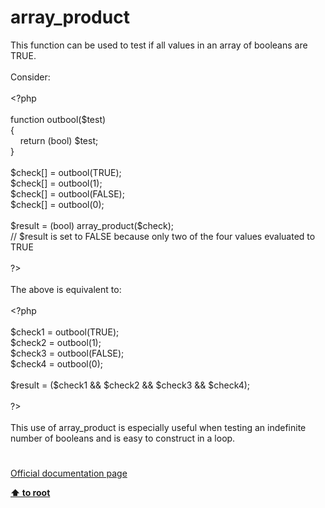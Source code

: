 # array_product




<div class="phpcode"><span class="html">
This function can be used to test if all values in an array of booleans are TRUE.<br><br>Consider:<br><br><span class="default">&lt;?php<br><br></span><span class="keyword">function </span><span class="default">outbool</span><span class="keyword">(</span><span class="default">$test</span><span class="keyword">)<br>{<br>&#xA0; &#xA0; return (bool) </span><span class="default">$test</span><span class="keyword">;<br>}<br><br></span><span class="default">$check</span><span class="keyword">[] = </span><span class="default">outbool</span><span class="keyword">(</span><span class="default">TRUE</span><span class="keyword">);<br></span><span class="default">$check</span><span class="keyword">[] = </span><span class="default">outbool</span><span class="keyword">(</span><span class="default">1</span><span class="keyword">);<br></span><span class="default">$check</span><span class="keyword">[] = </span><span class="default">outbool</span><span class="keyword">(</span><span class="default">FALSE</span><span class="keyword">);<br></span><span class="default">$check</span><span class="keyword">[] = </span><span class="default">outbool</span><span class="keyword">(</span><span class="default">0</span><span class="keyword">);<br><br></span><span class="default">$result </span><span class="keyword">= (bool) </span><span class="default">array_product</span><span class="keyword">(</span><span class="default">$check</span><span class="keyword">);<br></span><span class="comment">// $result is set to FALSE because only two of the four values evaluated to TRUE<br><br></span><span class="default">?&gt;<br></span><br>The above is equivalent to:<br><br><span class="default">&lt;?php<br><br>$check1 </span><span class="keyword">= </span><span class="default">outbool</span><span class="keyword">(</span><span class="default">TRUE</span><span class="keyword">);<br></span><span class="default">$check2 </span><span class="keyword">= </span><span class="default">outbool</span><span class="keyword">(</span><span class="default">1</span><span class="keyword">);<br></span><span class="default">$check3 </span><span class="keyword">= </span><span class="default">outbool</span><span class="keyword">(</span><span class="default">FALSE</span><span class="keyword">);<br></span><span class="default">$check4 </span><span class="keyword">= </span><span class="default">outbool</span><span class="keyword">(</span><span class="default">0</span><span class="keyword">);<br><br></span><span class="default">$result </span><span class="keyword">= (</span><span class="default">$check1 </span><span class="keyword">&amp;&amp; </span><span class="default">$check2 </span><span class="keyword">&amp;&amp; </span><span class="default">$check3 </span><span class="keyword">&amp;&amp; </span><span class="default">$check4</span><span class="keyword">);<br><br></span><span class="default">?&gt;<br></span><br>This use of array_product is especially useful when testing an indefinite number of booleans and is easy to construct in a loop.</span>
</div>
  

#

[Official documentation page](https://www.php.net/manual/en/function.array-product.php)

**[⬆ to root](/)**
